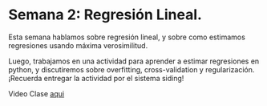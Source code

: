 # Semana 2: Regresión Lineal. 

Esta semana hablamos sobre regresión lineal, y sobre como estimamos regresiones usando máxima verosimilitud. 

Luego, trabajamos en una actividad para aprender a estimar regresiones en python, y discutiremos sobre overfitting, cross-validation y regularización.
¡Recuerda entregar la actividad por el sistema siding!

Video Clase [aqui](por.subir)
